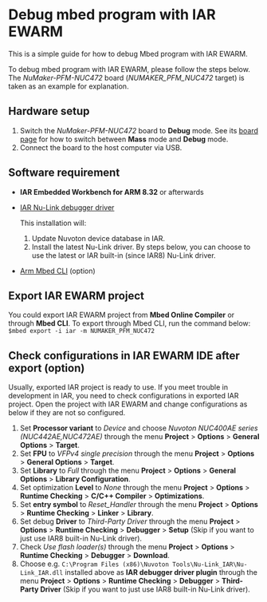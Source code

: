 # Debug mbed program with IAR EWARM

This is a simple guide for how to debug Mbed program with IAR EWARM.

To debug mbed program with IAR EWARM, please follow the steps below.
The *NuMaker-PFM-NUC472* board (*NUMAKER_PFM_NUC472* target) is taken as an example for explanation.

## Hardware setup
1. Switch the *NuMaker-PFM-NUC472* board to **Debug** mode. See its [board page](https://os.mbed.com/platforms/Nuvoton-NUC472/) for how to switch between **Mass** mode and **Debug** mode.
1. Connect the board to the host computer via USB.

## Software requirement
-   **IAR Embedded Workbench for ARM 8.32** or afterwards
-   [IAR Nu-Link debugger driver](https://github.com/OpenNuvoton/Nuvoton_Tools)

    This installation will:
    1. Update Nuvoton device database in IAR.
    1. Install the latest Nu-Link driver. By steps below, you can choose to use the latest or IAR built-in (since IAR8) Nu-Link driver.
-   [Arm Mbed CLI](https://github.com/ARMmbed/mbed-cli#installing-mbed-cli) (option)

## Export IAR EWARM project

You could export IAR EWARM project from **Mbed Online Compiler** or through **Mbed CLI**.
To export through Mbed CLI, run the command below:    
`$mbed export -i iar -m NUMAKER_PFM_NUC472`

## Check configurations in IAR EWARM IDE after export (option)
Usually, exported IAR project is ready to use.
If you meet trouble in development in IAR, you need to check configurations in exported IAR project.
Open the project with IAR EWARM and change configurations as below if they are not so configured.

1. Set **Processor variant** to *Device* and choose *Nuvoton NUC400AE series (NUC442AE,NUC472AE)* through the menu **Project** > **Options** > **General Options** > **Target**.
1. Set **FPU** to *VFPv4 single precision* through the menu **Project** > **Options** > **General Options** > **Target**.
1. Set **Library** to *Full* through the menu **Project** > **Options** > **General Options** > **Library Configuration**.
1. Set optimization **Level** to *None* through the menu **Project** > **Options** > **Runtime Checking** > **C/C++ Compiler** > **Optimizations**.
1. Set **entry symbol** to *Reset_Handler* through the menu **Project** > **Options** > **Runtime Checking** > **Linker** > **Library**.
1. Set debug **Driver** to *Third-Party Driver* through the menu **Project** > **Options** > **Runtime Checking** > **Debugger** > **Setup** (Skip if you want to just use IAR8 built-in Nu-Link driver).
1. Check *Use flash loader(s)* through the menu **Project** > **Options** > **Runtime Checking** > **Debugger** > **Download**.
1. Choose e.g. `C:\Program Files (x86)\Nuvoton Tools\Nu-Link_IAR\Nu-Link_IAR.dll` installed above as **IAR debugger driver plugin** through the menu **Project** > **Options** > **Runtime Checking** > **Debugger** > **Third-Party Driver** (Skip if you want to just use IAR8 built-in Nu-Link driver).
